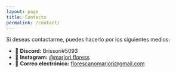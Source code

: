 ```yaml
---
layout: page
title: Contacto
permalink: /contact/
---
```


Si deseas contactarme, puedes hacerlo por los siguientes medios:

- 💬 **Discord:** Brissori#5093  
- 📸 **Instagram:** [@marjori.floress](https://instagram.com/marjori.floress)  
- 📧 **Correo electrónico:** [florescanomarjori@gmail.com](mailto:florescanomarjori@gmail.com)
